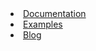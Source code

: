 <li {% if include.cur == 'docs' %} class="active" {% endif %}><a href="/#">Documentation</a></li>
<li {% if include.tag == 'example' %} class="active" {% endif %}><a href="/blog/tagged/example.html">Examples</a></li>
<li {% if include.cur == 'blog' %} class="active" {% endif %}><a href="/blog/">Blog</a></li>